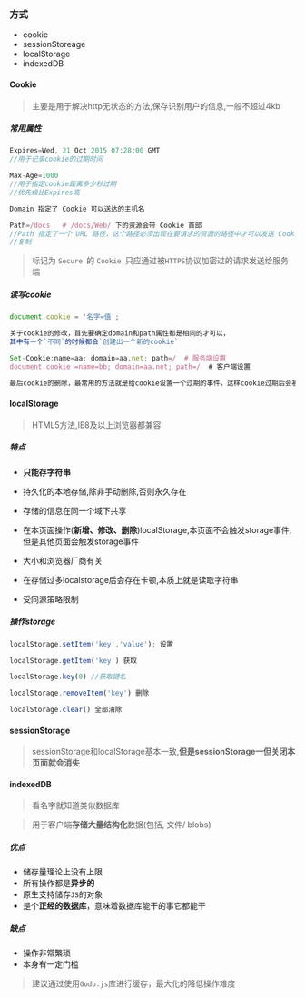 ### 方式

* cookie
* sessionStoreage
* localStorage
* indexedDB

#### Cookie

> 主要是用于解决http无状态的方法,保存识别用户的信息,一般不超过4kb

##### 常用属性

```js
Expires=Wed, 21 Oct 2015 07:28:00 GMT
//用于记录cookie的过期时间
```

```js
Max-Age=1000
//用于指定cookie距离多少秒过期
//优先级比Expires高
```

```js
Domain 指定了 Cookie 可以送达的主机名
```

```js
Path=/docs   # /docs/Web/ 下的资源会带 Cookie 首部
//Path 指定了一个 URL 路径，这个路径必须出现在要请求的资源的路径中才可以发送 Cookie 首部
//复制
```

> 标记为 `Secure `的 `Cookie `只应通过被`HTTPS`协议加密过的请求发送给服务端

##### 读写cookie

```js
document.cookie = '名字=值';

关于cookie的修改，首先要确定domain和path属性都是相同的才可以，
其中有一个`不同`的时候都会`创建出一个新的cookie`

Set-Cookie:name=aa; domain=aa.net; path=/  # 服务端设置
document.cookie =name=bb; domain=aa.net; path=/  # 客户端设置

最后cookie的删除，最常用的方法就是给cookie设置一个过期的事件，这样cookie过期后会被浏览器删除
```

#### localStorage

> HTML5方法,IE8及以上浏览器都兼容

##### 特点

* **只能存字符串**

* 持久化的本地存储,除非手动删除,否则永久存在
* 存储的信息在同一个域下共享
* 在本页面操作(**新增、修改、删除**)localStorage,本页面不会触发storage事件,但是其他页面会触发storage事件
* 大小和浏览器厂商有关
* 在存储过多localstorage后会存在卡顿,本质上就是读取字符串
* 受同源策略限制

##### 操作storage

```js
localStorage.setItem('key','value'); 设置
```

```js
localStorage.getItem('key') 获取
```

```js
localStorage.key(0) //获取键名
```

```js
localStorage.removeItem('key') 删除
```

```js
localStorage.clear() 全部清除
```

#### sessionStorage

> sessionStorage和localStorage基本一致,**但是sessionStorage一但关闭本页面就会消失**

#### indexedDB

> 看名字就知道类似数据库

> 用于客户端**存储大量结构化**数据(包括, 文件/ blobs)

##### 优点

* 储存量理论上没有上限
* 所有操作都是**异步的**
* 原生支持储存`JS`的对象
* 是个**正经的数据库**，意味着数据库能干的事它都能干

##### 缺点

- 操作非常繁琐
- 本身有一定门槛

> 建议通过使用`Godb.js`库进行缓存，最大化的降低操作难度

